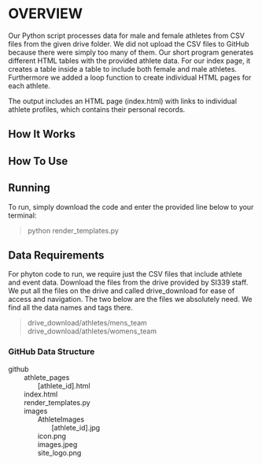 # OVERVIEW

Our Python script processes data for male and female athletes from CSV files from the given drive folder. We did not upload the CSV files to GitHub because there were simply too many of them.
Our short program generates different HTML tables with the provided athlete data. For our index page, it creates a table inside a table to include both female and male athletes. Furthermore we added a loop function to create individual HTML pages for each athlete.

The output includes an HTML page (index.html) with links to individual athlete profiles, which contains their personal records.

## How It Works

## How To Use

## Running
To run, simply download the code and enter the provided line below to your terminal:
> python render_templates.py

## Data Requirements
For phyton code to run, we require just the CSV files that include athlete and event data. Download the files from the drive provided by SI339 staff. We put all the files on the drive and called drive_download for ease of access and navigation. The two below are the files we absolutely need. We find all the data names and tags there.
> drive_download/athletes/mens_team
> drive_download/athletes/womens_team

### GitHub Data Structure
github                                        \
&emsp;&emsp; athlete_pages                          \
&emsp;&emsp;&emsp;&emsp; [athlete_id].html                \
&emsp;&emsp; index.html                             \
&emsp;&emsp; render_templates.py                    \
&emsp;&emsp; images                                 \
&emsp;&emsp;&emsp;&emsp; AthleteImages                          \
&emsp;&emsp;&emsp;&emsp;&emsp;&emsp; [athlete_id].jpg                 \
&emsp;&emsp;&emsp;&emsp; icon.png                               \
&emsp;&emsp;&emsp;&emsp; images.jpeg                            \
&emsp;&emsp;&emsp;&emsp; site_logo.png                           
